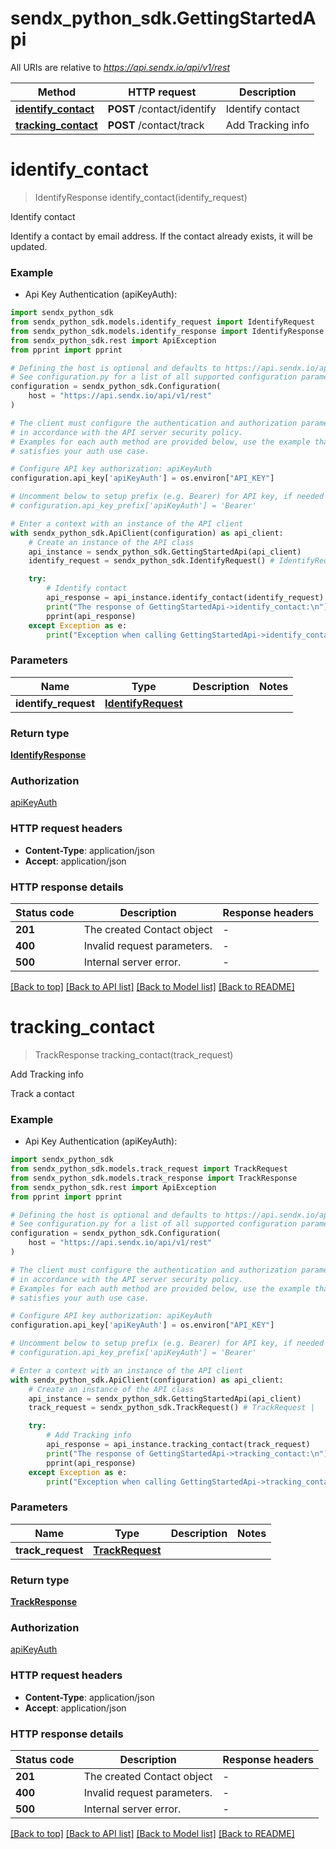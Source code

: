 # sendx_python_sdk.GettingStartedApi

All URIs are relative to *https://api.sendx.io/api/v1/rest*

Method | HTTP request | Description
------------- | ------------- | -------------
[**identify_contact**](GettingStartedApi.md#identify_contact) | **POST** /contact/identify | Identify contact
[**tracking_contact**](GettingStartedApi.md#tracking_contact) | **POST** /contact/track | Add Tracking info


# **identify_contact**
> IdentifyResponse identify_contact(identify_request)

Identify contact

Identify a contact by email address. If the contact already exists, it will be updated.

### Example

* Api Key Authentication (apiKeyAuth):

```python
import sendx_python_sdk
from sendx_python_sdk.models.identify_request import IdentifyRequest
from sendx_python_sdk.models.identify_response import IdentifyResponse
from sendx_python_sdk.rest import ApiException
from pprint import pprint

# Defining the host is optional and defaults to https://api.sendx.io/api/v1/rest
# See configuration.py for a list of all supported configuration parameters.
configuration = sendx_python_sdk.Configuration(
    host = "https://api.sendx.io/api/v1/rest"
)

# The client must configure the authentication and authorization parameters
# in accordance with the API server security policy.
# Examples for each auth method are provided below, use the example that
# satisfies your auth use case.

# Configure API key authorization: apiKeyAuth
configuration.api_key['apiKeyAuth'] = os.environ["API_KEY"]

# Uncomment below to setup prefix (e.g. Bearer) for API key, if needed
# configuration.api_key_prefix['apiKeyAuth'] = 'Bearer'

# Enter a context with an instance of the API client
with sendx_python_sdk.ApiClient(configuration) as api_client:
    # Create an instance of the API class
    api_instance = sendx_python_sdk.GettingStartedApi(api_client)
    identify_request = sendx_python_sdk.IdentifyRequest() # IdentifyRequest | 

    try:
        # Identify contact
        api_response = api_instance.identify_contact(identify_request)
        print("The response of GettingStartedApi->identify_contact:\n")
        pprint(api_response)
    except Exception as e:
        print("Exception when calling GettingStartedApi->identify_contact: %s\n" % e)
```



### Parameters


Name | Type | Description  | Notes
------------- | ------------- | ------------- | -------------
 **identify_request** | [**IdentifyRequest**](IdentifyRequest.md)|  | 

### Return type

[**IdentifyResponse**](IdentifyResponse.md)

### Authorization

[apiKeyAuth](../README.md#apiKeyAuth)

### HTTP request headers

 - **Content-Type**: application/json
 - **Accept**: application/json

### HTTP response details

| Status code | Description | Response headers |
|-------------|-------------|------------------|
**201** | The created Contact object |  -  |
**400** | Invalid request parameters. |  -  |
**500** | Internal server error. |  -  |

[[Back to top]](#) [[Back to API list]](../README.md#documentation-for-api-endpoints) [[Back to Model list]](../README.md#documentation-for-models) [[Back to README]](../README.md)

# **tracking_contact**
> TrackResponse tracking_contact(track_request)

Add Tracking info

Track a contact

### Example

* Api Key Authentication (apiKeyAuth):

```python
import sendx_python_sdk
from sendx_python_sdk.models.track_request import TrackRequest
from sendx_python_sdk.models.track_response import TrackResponse
from sendx_python_sdk.rest import ApiException
from pprint import pprint

# Defining the host is optional and defaults to https://api.sendx.io/api/v1/rest
# See configuration.py for a list of all supported configuration parameters.
configuration = sendx_python_sdk.Configuration(
    host = "https://api.sendx.io/api/v1/rest"
)

# The client must configure the authentication and authorization parameters
# in accordance with the API server security policy.
# Examples for each auth method are provided below, use the example that
# satisfies your auth use case.

# Configure API key authorization: apiKeyAuth
configuration.api_key['apiKeyAuth'] = os.environ["API_KEY"]

# Uncomment below to setup prefix (e.g. Bearer) for API key, if needed
# configuration.api_key_prefix['apiKeyAuth'] = 'Bearer'

# Enter a context with an instance of the API client
with sendx_python_sdk.ApiClient(configuration) as api_client:
    # Create an instance of the API class
    api_instance = sendx_python_sdk.GettingStartedApi(api_client)
    track_request = sendx_python_sdk.TrackRequest() # TrackRequest | 

    try:
        # Add Tracking info
        api_response = api_instance.tracking_contact(track_request)
        print("The response of GettingStartedApi->tracking_contact:\n")
        pprint(api_response)
    except Exception as e:
        print("Exception when calling GettingStartedApi->tracking_contact: %s\n" % e)
```



### Parameters


Name | Type | Description  | Notes
------------- | ------------- | ------------- | -------------
 **track_request** | [**TrackRequest**](TrackRequest.md)|  | 

### Return type

[**TrackResponse**](TrackResponse.md)

### Authorization

[apiKeyAuth](../README.md#apiKeyAuth)

### HTTP request headers

 - **Content-Type**: application/json
 - **Accept**: application/json

### HTTP response details

| Status code | Description | Response headers |
|-------------|-------------|------------------|
**201** | The created Contact object |  -  |
**400** | Invalid request parameters. |  -  |
**500** | Internal server error. |  -  |

[[Back to top]](#) [[Back to API list]](../README.md#documentation-for-api-endpoints) [[Back to Model list]](../README.md#documentation-for-models) [[Back to README]](../README.md)

